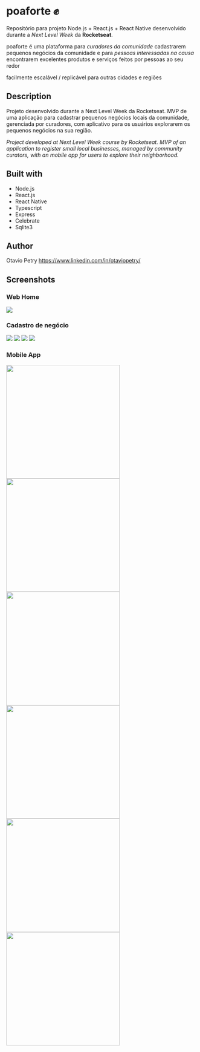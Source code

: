 # poaforte ✊
Repositório para projeto Node.js + React.js + React Native desenvolvido durante a <em>Next Level Week</em> da <strong>Rocketseat</strong>.

poaforte é uma plataforma para <em>curadores da comunidade</em> cadastrarem pequenos negócios da comunidade e para <em>pessoas interessadas na causa</em> encontrarem excelentes produtos e serviços feitos por pessoas ao seu redor

facilmente escalável / replicável para outras cidades e regiões

## Description

Projeto desenvolvido durante a Next Level Week da Rocketseat. 
MVP de uma aplicação para cadastrar pequenos negócios locais da comunidade, gerenciada por curadores, com aplicativo para os usuários explorarem os pequenos negócios na sua região.

<em>Project developed at Next Level Week course by Rocketseat.
MVP of an application to register small local businesses, managed by community curators, with an mobile app for users to explore their neighborhood.</em>

## Built with

- Node.js
- React.js
- React Native
- Typescript
- Express
- Celebrate
- Sqlite3

## Author

Otavio Petry
https://www.linkedin.com/in/otaviopetry/

## Screenshots

### Web Home

<img src="images/web-home.png" >

### Cadastro de negócio
<img src="images/cadastro-01.png" >
<img src="images/cadastro-02.png" >
<img src="images/cadastro-03.png" >
<img src="images/cadastro-03-b.png" >

### Mobile App
<img src="images/mobile-home.jpg" width="300" >
<img src="images/mobile-map-food.jpg" width="300" >
<img src="images/mobile-map-other.jpg" width="300" >
<img src="images/mobile-map-services.jpg" width="300" >
<img src="images/mobile-details-01.jpg" width="300" >
<img src="images/mobile-details-02.jpg" width="300" >
